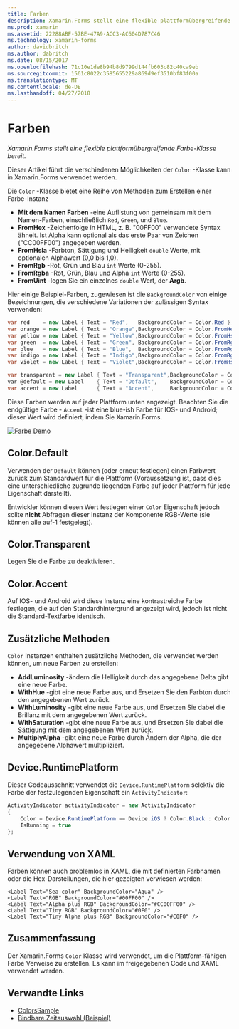 ```yaml
---
title: Farben
description: Xamarin.Forms stellt eine flexible plattformübergreifende Farbe-Klasse bereit.
ms.prod: xamarin
ms.assetid: 22288ABF-57BE-47A9-ACC3-AC604D787C46
ms.technology: xamarin-forms
author: davidbritch
ms.author: dabritch
ms.date: 08/15/2017
ms.openlocfilehash: 71c10e1de8b94b8d9799d144fb603c82c40ca9eb
ms.sourcegitcommit: 1561c8022c3585655229a869d9ef3510bf83f00a
ms.translationtype: MT
ms.contentlocale: de-DE
ms.lasthandoff: 04/27/2018
---
```

# <a name="colors"></a>Farben

_Xamarin.Forms stellt eine flexible plattformübergreifende Farbe-Klasse bereit._

Dieser Artikel führt die verschiedenen Möglichkeiten der `Color` -Klasse kann in Xamarin.Forms verwendet werden.

Die `Color` -Klasse bietet eine Reihe von Methoden zum Erstellen einer Farbe-Instanz

-  **Mit dem Namen Farben** -eine Auflistung von gemeinsam mit dem Namen-Farben, einschließlich `Red`, `Green`, und `Blue`.
-  **FromHex** -Zeichenfolge in HTML, z. B. "00FF00" verwendete Syntax ähnelt. Ist Alpha kann optional als das erste Paar von Zeichen ("CC00FF00") angegeben werden.
-  **FromHsla** -Farbton, Sättigung und Helligkeit `double` Werte, mit optionalen Alphawert (0,0 bis 1,0).
-  **FromRgb** -Rot, Grün und Blau `int` Werte (0-255).
-  **FromRgba** -Rot, Grün, Blau und Alpha `int` Werte (0-255).
-  **FromUint** -legen Sie ein einzelnes `double` Wert, der **Argb**.

Hier einige Beispiel-Farben, zugewiesen ist die `BackgroundColor` von einige Bezeichnungen, die verschiedene Variationen der zulässigen Syntax verwenden:

```csharp
var red    = new Label { Text = "Red",   BackgroundColor = Color.Red };
var orange = new Label { Text = "Orange",BackgroundColor = Color.FromHex("FF6A00") };
var yellow = new Label { Text = "Yellow",BackgroundColor = Color.FromHsla(0.167, 1.0, 0.5, 1.0) };
var green  = new Label { Text = "Green", BackgroundColor = Color.FromRgb (38, 127, 0) };
var blue   = new Label { Text = "Blue",  BackgroundColor = Color.FromRgba(0, 38, 255, 255) };
var indigo = new Label { Text = "Indigo",BackgroundColor = Color.FromRgb (0, 72, 255) };
var violet = new Label { Text = "Violet",BackgroundColor = Color.FromHsla(0.82, 1, 0.25, 1) };

var transparent = new Label { Text = "Transparent",BackgroundColor = Color.Transparent };
var @default = new Label    { Text = "Default",    BackgroundColor = Color.Default };
var accent = new Label      { Text = "Accent",     BackgroundColor = Color.Accent };
```

Diese Farben werden auf jeder Plattform unten angezeigt. Beachten Sie die endgültige Farbe - `Accent` -ist eine blue-ish Farbe für IOS- und Android; dieser Wert wird definiert, indem Sie Xamarin.Forms.

 [![Farbe Demo](colors-images/colors-sml.png "Farbe Demo")](colors-images/colors.png#lightbox "Farbe-Demo")

## <a name="colordefault"></a>Color.Default

Verwenden der `Default` können (oder erneut festlegen) einen Farbwert zurück zum Standardwert für die Plattform (Voraussetzung ist, dass dies eine unterschiedliche zugrunde liegenden Farbe auf jeder Plattform für jede Eigenschaft darstellt).

Entwickler können diesen Wert festlegen einer `Color` Eigenschaft jedoch sollte **nicht** Abfragen dieser Instanz der Komponente RGB-Werte (sie können alle auf-1 festgelegt).

## <a name="colortransparent"></a>Color.Transparent

Legen Sie die Farbe zu deaktivieren.

## <a name="coloraccent"></a>Color.Accent

Auf IOS- und Android wird diese Instanz eine kontrastreiche Farbe festlegen, die auf den Standardhintergrund angezeigt wird, jedoch ist nicht die Standard-Textfarbe identisch.

## <a name="additional-methods"></a>Zusätzliche Methoden

`Color` Instanzen enthalten zusätzliche Methoden, die verwendet werden können, um neue Farben zu erstellen:

-  **AddLuminosity** -ändern die Helligkeit durch das angegebene Delta gibt eine neue Farbe.
-  **WithHue** -gibt eine neue Farbe aus, und Ersetzen Sie den Farbton durch den angegebenen Wert zurück.
-  **WithLuminosity** -gibt eine neue Farbe aus, und Ersetzen Sie dabei die Brillanz mit dem angegebenen Wert zurück.
-  **WithSaturation** -gibt eine neue Farbe aus, und Ersetzen Sie dabei die Sättigung mit dem angegebenen Wert zurück.
-  **MultiplyAlpha** -gibt eine neue Farbe durch Ändern der Alpha, die der angegebene Alphawert multipliziert.

## <a name="deviceruntimeplatform"></a>Device.RuntimePlatform

Dieser Codeausschnitt verwendet die `Device.RuntimePlatform` selektiv die Farbe der festzulegenden Eigenschaft ein `ActivityIndicator`:

```csharp
ActivityIndicator activityIndicator = new ActivityIndicator
{
    Color = Device.RuntimePlatform == Device.iOS ? Color.Black : Color.Default,
    IsRunning = true
};
```

## <a name="using-from-xaml"></a>Verwendung von XAML

Farben können auch problemlos in XAML, die mit definierten Farbnamen oder die Hex-Darstellungen, die hier gezeigten verwiesen werden:

```xaml
<Label Text="Sea color" BackgroundColor="Aqua" />
<Label Text="RGB" BackgroundColor="#00FF00" />
<Label Text="Alpha plus RGB" BackgroundColor="#CC00FF00" />
<Label Text="Tiny RGB" BackgroundColor="#0F0" />
<Label Text="Tiny Alpha plus RGB" BackgroundColor="#C0F0" />
```

## <a name="summary"></a>Zusammenfassung

Der Xamarin.Forms `Color` Klasse wird verwendet, um die Plattform-fähigen Farbe Verweise zu erstellen. Es kann im freigegebenen Code und XAML verwendet werden.


## <a name="related-links"></a>Verwandte Links

- [ColorsSample](https://developer.xamarin.com/samples/WorkingWithColors)
- [Bindbare Zeitauswahl (Beispiel)](https://developer.xamarin.com/samples/xamarin-forms/UserInterface/BindablePicker/)
